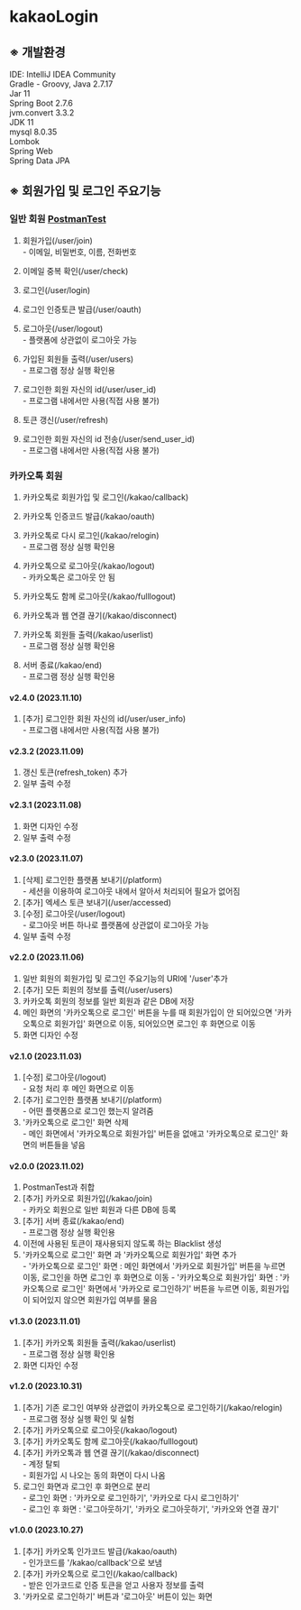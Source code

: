 # kakaoLogin

## ※ 개발환경
IDE: IntelliJ IDEA Community   
Gradle - Groovy, Java 2.7.17   
Jar 11   
Spring Boot 2.7.6   
jvm.convert 3.3.2   
JDK 11   
mysql 8.0.35   
Lombok   
Spring Web   
Spring Data JPA   

## ※ 회원가입 및 로그인 주요기능    
### 일반 회원 [PostmanTest](https://github.com/mearae/PostmanTest)
1. 회원가입(/user/join) <br>
  \- 이메일, 비밀번호, 이름, 전화번호

2. 이메일 중복 확인(/user/check)

3. 로그인(/user/login)

4. 로그인 인증토큰 발급(/user/oauth)

5. 로그아웃(/user/logout) <br>
  \- 플랫폼에 상관없이 로그아웃 가능

6. 가입된 회원들 출력(/user/users) <br>
  \- 프로그램 정상 실행 확인용

7. 로그인한 회원 자신의 id(/user/user_id) <br>
  \- 프로그램 내에서만 사용(직접 사용 불가)

8. 토큰 갱신(/user/refresh)

9. 로그인한 회원 자신의 id 전송(/user/send_user_id) <br>
  \- 프로그램 내에서만 사용(직접 사용 불가)

### 카카오톡 회원
1. 카카오톡로 회원가입 및 로그인(/kakao/callback)

2. 카카오톡 인증코드 발급(/kakao/oauth)

3. 카카오톡로 다시 로그인(/kakao/relogin) <br>
  \- 프로그램 정상 실행 확인용

4. 카카오톡으로 로그아웃(/kakao/logout) <br>
  \- 카카오톡은 로그아웃 안 됨

5. 카카오톡도 함께 로그아웃(/kakao/fulllogout)

6. 카카오톡과 웹 연결 끊기(/kakao/disconnect)

7. 카카오톡 회원들 출력(/kakao/userlist) <br>
  \- 프로그램 정상 실행 확인용

8. 서버 종료(/kakao/end) <br>
  \- 프로그램 정상 실행 확인용

#### v2.4.0 (2023.11.10)
1. [추가] 로그인한 회원 자신의 id(/user/user_info) <br>
  \- 프로그램 내에서만 사용(직접 사용 불가)

#### v2.3.2 (2023.11.09)
1. 갱신 토큰(refresh_token) 추가
2. 일부 출력 수정

#### v2.3.1 (2023.11.08)
1. 화면 디자인 수정
2. 일부 출력 수정

#### v2.3.0 (2023.11.07)
1. [삭제] 로그인한 플랫폼 보내기(/platform) <br>
  \- 세션을 이용하여 로그아웃 내에서 알아서 처리되어 필요가 없어짐
2. [추가] 엑세스 토큰 보내기(/user/accessed)
3. [수정] 로그아웃(/user/logout) <br>
  \- 로그아웃 버튼 하나로 플랫폼에 상관없이 로그아웃 가능
4. 일부 출력 수정

#### v2.2.0 (2023.11.06)
1. 일반 회원의 회원가입 및 로그인 주요기능의 URI에 '/user'추가
2. [추가] 모든 회원의 정보를 출력(/user/users)
3. 카카오톡 회원의 정보를 일반 회원과 같은 DB에 저장
4. 메인 화면의 '카카오톡으로 로그인' 버튼을 누를 때 회원가입이 안 되어있으면 '카카오톡으로 회원가입' 화면으로 이동, 되어있으면 로그인 후 화면으로 이동
5. 화면 디자인 수정

#### v2.1.0 (2023.11.03)
1. [수정] 로그아웃(/logout) <br>
  \- 요청 처리 후 메인 화면으로 이동
2. [추가] 로그인한 플랫폼 보내기(/platform) <br>
  \- 어떤 플랫폼으로 로그인 했는지 알려줌
3. '카카오톡으로 로그인' 화면 삭제 <br>
  \- 메인 화면에서 '카카오톡으로 회원가입' 버튼을 없애고 '카카오톡으로 로그인' 화면의 버튼들을 넣음

#### v2.0.0 (2023.11.02)
1. PostmanTest과 취합
2. [추가] 카카오로 회원가입(/kakao/join) <br>
  \- 카카오 회원으로 일반 회원과 다른 DB에 등록
3. [추가] 서버 종료(/kakao/end) <br>
  \- 프로그램 정상 실행 확인용
4. 이전에 사용된 토큰이 재사용되지 않도록 하는 Blacklist 생성
5. '카카오톡으로 로그인' 화면 과 '카카오톡으로 회원가입' 화면 추가 <br>
  \- '카카오톡으로 로그인' 화면 : 메인 화면에서 '카카오로 회원가입' 버튼을 누르면 이동, 로그인을 하면 로그인 후 화면으로 이동
  \- '카카오톡으로 회원가입' 화면 : '카카오톡으로 로그인' 화면에서 '카카오로 로그인하기' 버튼을 누르면 이동, 회원가입이 되어있지 않으면 회원가입 여부를 물음

#### v1.3.0 (2023.11.01)
1. [추가] 카카오톡 회원들 출력(/kakao/userlist) <br>
  \- 프로그램 정상 실행 확인용
2. 화면 디자인 수정

#### v1.2.0 (2023.10.31)
1. [추가] 기존 로그인 여부와 상관없이 카카오톡으로 로그인하기(/kakao/relogin) <br>
  \- 프로그램 정상 실행 확인 및 실험
2. [추가] 카카오톡으로 로그아웃(/kakao/logout)
3. [추가] 카카오톡도 함께 로그아웃(/kakao/fulllogout)
4. [추가] 카카오톡과 웹 연결 끊기(/kakao/disconnect) <br>
  \- 계정 탈퇴 <br>
  \- 회원가입 시 나오는 동의 화면이 다시 나옴
5. 로그인 화면과 로그인 후 화면으로 분리 <br>
  \- 로그인 화면 : '카카오로 로그인하기', '카카오로 다시 로그인하기' <br>
  \- 로그인 후 화면 : '로그아웃하기', '카카오 로그아웃하기', '카카오와 연결 끊기'

#### v1.0.0 (2023.10.27)
1. [추가] 카카오톡 인가코드 발급(/kakao/oauth) <br>
  \- 인가코드를 '/kakao/callback'으로 보냄
2. [추가] 카카오톡으로 로그인(/kakao/callback) <br>
  \- 받은 인가코드로 인증 토큰을 얻고 사용자 정보를 출력
3. '카카오로 로그인하기' 버튼과 '로그아웃' 버튼이 있는 화면
